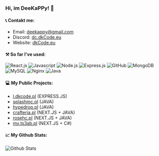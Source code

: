 ### Hi, im DeeKaPPy! 👋

#### 📞 Contakt me:
- Email: deekappy@gmail.com
- Discord: [dc.dkCode.eu](https://dc.dkCode.eu)
- Website: [dkCode.eu](https://dkCode.eu)

#### ⚒ So far I've used:
![React.js](https://img.shields.io/badge/-React.js-007494?style=flat&logo=react)
![Javascript](https://img.shields.io/badge/-Javascript-black?style=flat&logo=javascript)
![Node.js](https://img.shields.io/badge/-Node.js-black?style=flat&logo=Node.js)
![Express.js](https://img.shields.io/badge/-Express.js-black?style=flat&logo=Express)
![GitHub](https://img.shields.io/badge/-GitHub-181717?style=flat&logo=github)
![MongoDB](https://img.shields.io/badge/-MongoDB-black?style=flat&logo=mongodb)
![MySQL](https://img.shields.io/badge/-MySQL-black?style=flat&logo=mysql)
![Nginx](https://img.shields.io/badge/-Nginx-009136?style=flat&logo=nginx&logoColor=white)
![Java](https://img.shields.io/badge/-Java-e6322d?style=flat&logo=java)


#### 💻 My Public Projects:
- [l.dkcode.pl](https://l.dkcode.pl) (EXPRESS.JS)
- [splashmc.pl](https://splashmc.pl) (JAVA)
- [hypedrop.pl](https://hypedrop.pl) (JAVA)
- [crafteria.pl](https://crafteria.pl) (NEXT.JS + JAVA)
- [rosehc.pl](https://rosehc.pl) (NEXT.JS + JAVA)
- [my.ts3ab.pl](https://my.ts3ab.pl) (NEXT.JS + C#)

#### 📈 My Github Stats:
![Github Stats](https://github-readme-stats.vercel.app/api?username=DeeKaPPy&show_icons=true&theme=dark)
